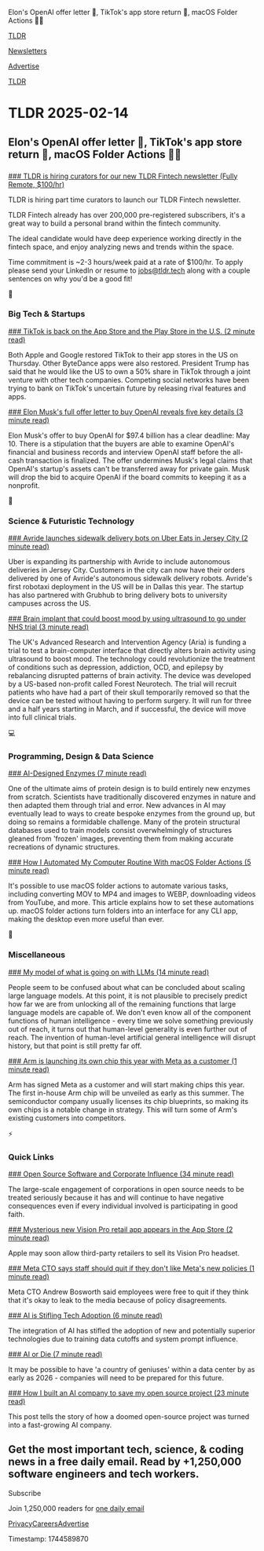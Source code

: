 Elon's OpenAI offer letter 📝, TikTok's app store return 📱, macOS Folder Actions 👨‍💻

[TLDR](/)

[Newsletters](/newsletters)

[Advertise](https://advertise.tldr.tech/)

[TLDR](/)

# TLDR 2025-02-14

## Elon's OpenAI offer letter 📝, TikTok's app store return 📱, macOS Folder Actions 👨‍💻

### 

[### TLDR is hiring curators for our new TLDR Fintech newsletter (Fully Remote, $100/hr)](mailto:jobs@tldr.tech)

TLDR is hiring part time curators to launch our TLDR Fintech newsletter.

TLDR Fintech already has over 200,000 pre-registered subscribers, it's a great way to build a personal brand within the fintech community.

The ideal candidate would have deep experience working directly in the fintech space, and enjoy analyzing news and trends within the space.

Time commitment is ~2-3 hours/week paid at a rate of $100/hr. To apply please send your LinkedIn or resume to [jobs@tldr.tech](mailto:jobs@tldr.tech) along with a couple sentences on why you'd be a good fit!

📱

### Big Tech & Startups

[### TikTok is back on the App Store and the Play Store in the U.S. (2 minute read)](https://techcrunch.com/2025/02/13/tiktok-is-back-on-the-app-store-and-the-play-store-in-the-u-s/?utm_source=tldrnewsletter)

Both Apple and Google restored TikTok to their app stores in the US on Thursday. Other ByteDance apps were also restored. President Trump has said that he would like the US to own a 50% share in TikTok through a joint venture with other tech companies. Competing social networks have been trying to bank on TikTok's uncertain future by releasing rival features and apps.

[### Elon Musk's full offer letter to buy OpenAI reveals five key details (3 minute read)](https://techcrunch.com/2025/02/13/eon-musks-full-offer-letter-to-buy-openai-reveals-five-key-details/?utm_source=tldrnewsletter)

Elon Musk's offer to buy OpenAI for $97.4 billion has a clear deadline: May 10. There is a stipulation that the buyers are able to examine OpenAI's financial and business records and interview OpenAI staff before the all-cash transaction is finalized. The offer undermines Musk's legal claims that OpenAI's startup's assets can't be transferred away for private gain. Musk will drop the bid to acquire OpenAI if the board commits to keeping it as a nonprofit.

🚀

### Science & Futuristic Technology

[### Avride launches sidewalk delivery bots on Uber Eats in Jersey City (2 minute read)](https://techcrunch.com/2025/02/13/avride-launches-sidewalk-delivery-bots-on-uber-eats-in-jersey-city/?utm_source=tldrnewsletter)

Uber is expanding its partnership with Avride to include autonomous deliveries in Jersey City. Customers in the city can now have their orders delivered by one of Avride's autonomous sidewalk delivery robots. Avride's first robotaxi deployment in the US will be in Dallas this year. The startup has also partnered with Grubhub to bring delivery bots to university campuses across the US.

[### Brain implant that could boost mood by using ultrasound to go under NHS trial (3 minute read)](https://www.theguardian.com/science/2025/jan/20/brain-implant-boost-mood-ultrasound-nhs-trial?utm_source=tldrnewsletter)

The UK's Advanced Research and Intervention Agency (Aria) is funding a trial to test a brain-computer interface that directly alters brain activity using ultrasound to boost mood. The technology could revolutionize the treatment of conditions such as depression, addiction, OCD, and epilepsy by rebalancing disrupted patterns of brain activity. The device was developed by a US-based non-profit called Forest Neurotech. The trial will recruit patients who have had a part of their skull temporarily removed so that the device can be tested without having to perform surgery. It will run for three and a half years starting in March, and if successful, the device will move into full clinical trials.

💻

### Programming, Design & Data Science

[### AI-Designed Enzymes (7 minute read)](https://press.asimov.com/articles/ai-enzymes?utm_source=tldrnewsletter)

One of the ultimate aims of protein design is to build entirely new enzymes from scratch. Scientists have traditionally discovered enzymes in nature and then adapted them through trial and error. New advances in AI may eventually lead to ways to create bespoke enzymes from the ground up, but doing so remains a formidable challenge. Many of the protein structural databases used to train models consist overwhelmingly of structures gleaned from 'frozen' images, preventing them from making accurate recreations of dynamic structures.

[### How I Automated My Computer Routine With macOS Folder Actions (5 minute read)](https://interfacecraft.online/posts/blog/2025/how-i-automated-my-computer-life-with-macos-folder-actions/?utm_source=tldrnewsletter)

It's possible to use macOS folder actions to automate various tasks, including converting MOV to MP4 and images to WEBP, downloading videos from YouTube, and more. This article explains how to set these automations up. macOS folder actions turn folders into an interface for any CLI app, making the desktop even more useful than ever.

🎁

### Miscellaneous

[### My model of what is going on with LLMs (14 minute read)](https://www.lesswrong.com/posts/vvgND6aLjuDR6QzDF/my-model-of-what-is-going-on-with-llms?utm_source=tldrnewsletter)

People seem to be confused about what can be concluded about scaling large language models. At this point, it is not plausible to precisely predict how far we are from unlocking all of the remaining functions that large language models are capable of. We don't even know all of the component functions of human intelligence - every time we solve something previously out of reach, it turns out that human-level generality is even further out of reach. The invention of human-level artificial general intelligence will disrupt history, but that point is still pretty far off.

[### Arm is launching its own chip this year with Meta as a customer (1 minute read)](https://techcrunch.com/2025/02/13/arm-is-launching-its-own-chip-this-year-with-meta-as-a-customer/?utm_source=tldrnewsletter)

Arm has signed Meta as a customer and will start making chips this year. The first in-house Arm chip will be unveiled as early as this summer. The semiconductor company usually licenses its chip blueprints, so making its own chips is a notable change in strategy. This will turn some of Arm's existing customers into competitors.

⚡

### Quick Links

[### Open Source Software and Corporate Influence (34 minute read)](https://www.alilleybrinker.com/blog/open-source-software-and-corporate-influence/?utm_source=tldrnewsletter)

The large-scale engagement of corporations in open source needs to be treated seriously because it has and will continue to have negative consequences even if every individual involved is participating in good faith.

[### Mysterious new Vision Pro retail app appears in the App Store (2 minute read)](https://www.theverge.com/news/611987/apple-vision-pro-demo-fit-retail-app?utm_source=tldrnewsletter)

Apple may soon allow third-party retailers to sell its Vision Pro headset.

[### Meta CTO says staff should quit if they don't like Meta's new policies (1 minute read)](https://techcrunch.com/2025/02/13/meta-cto-says-staff-should-quit-if-they-dont-like-metas-new-policies/?utm_source=tldrnewsletter)

Meta CTO Andrew Bosworth said employees were free to quit if they think that it's okay to leak to the media because of policy disagreements.

[### AI is Stifling Tech Adoption (6 minute read)](https://vale.rocks/posts/ai-is-stifling-tech-adoption?utm_source=tldrnewsletter)

The integration of AI has stifled the adoption of new and potentially superior technologies due to training data cutoffs and system prompt influence.

[### AI or Die (7 minute read)](https://www.rkg.blog/ai-or-die.php?utm_source=tldrnewsletter)

It may be possible to have 'a country of geniuses' within a data center by as early as 2026 - companies will need to be prepared for this future.

[### How I built an AI company to save my open source project (23 minute read)](https://timefold.ai/blog/how-i-built-an-ai-company-to-save-my-open-source-project?utm_source=tldrnewsletter)

This post tells the story of how a doomed open-source project was turned into a fast-growing AI company.

## Get the most important tech, science, & coding news in a free daily email. Read by +1,250,000 software engineers and tech workers.

Subscribe

Join 1,250,000 readers for [one daily email](/api/latest/tech)

[Privacy](/privacy)[Careers](https://jobs.ashbyhq.com/tldr.tech)[Advertise](/tech/advertise)

Timestamp: 1744589870